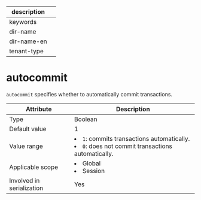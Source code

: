 |description||
|---|---|
|keywords||
|dir-name||
|dir-name-en||
|tenant-type||

# autocommit

`autocommit` specifies whether to automatically commit transactions.

| **Attribute** | **Description** |
|---------|------------------------------------------------------------------------------------------------------------|
| Type | Boolean |
| Default value | 1 |
| Value range | <li> `1`: commits transactions automatically.   <li> `0`: does not commit transactions automatically. |
| Applicable scope | <li> Global   <li> Session |
| Involved in serialization | Yes |
